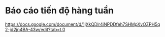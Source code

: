 # Báo cáo tiến độ hàng tuần 
https://docs.google.com/document/d/1jXkQDlr4iNPDDfeh7SHMpXvOZPH5q2-jd2jn4BA-43w/edit?tab=t.0
